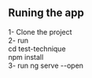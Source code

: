 
## Runing the app
1- Clone the project<br>
2- run<br>
    cd test-technique <br>
    npm install<br>
3- run ng serve --open
